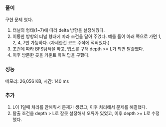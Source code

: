 ### 풀이
구현 문제 였다.

1. 터널의 형태(1~7)에 따라 delta 방향을 설정해줬다.
2. 이동한 방향의 터널 형태에 따라 조건을 달아 주었다. 예를 들어 아래 쪽으로 가면 1, 2, 4, 7만 가능하다. (자세한건 코드 주석에 적혀있다.)
3. 조건에 따라 BFS탐색을 하고, 뎁스를 구해 depth >= L가 되면 탈출했다.
4. 이후 방문한 곳을 카운트 하여 답을 구했다.

### 성능
메모리: 26,056 KB, 시간: 140 ms

### 추가
1. L이 1일때 처리를 안해줘서 문제가 생겼고, 이후 처리해서 문제를 해결했다.
2. 탈출 조건을 depth > L로 잘못 설정해서 오류가 있었고, 이후 depth >= L로 수정했다.